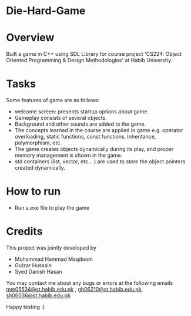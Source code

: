 # Die-Hard-Game

# Overview
Built a game in C++ using SDL Library for course project 'CS224: Object Oriented Programming & Design Methodologies' at Habib University.

# Tasks
Some features of game are as follows:
-  welcome screen: presents startup options about game.
- Gameplay consists of several objects.
- Background and other sounds are added to the game.
- The concepts learned in the course are applied in game e.g. operator overloading, static functions, const functions, Inheritance, polymorphism, etc.
- The game creates objects dynamically during its play, and proper memory management is shown in the game.
- std containers (list, vector, etc… ) are used to store the object pointers created dynamically.


# How to run
- Run a.exe file to play the game

# Credits
This project was jointly developed by 
- Muhammad Hammad Maqdoom
- Gulzar Hussain
- Syed Danish Hasan

You may contact me about any bugs or errors at the following emails mm05534@st.habib.edu.pk , gh06210@st.habib.edu.pk, sh06036@st.habib.edu.pk

Happy testing :)

